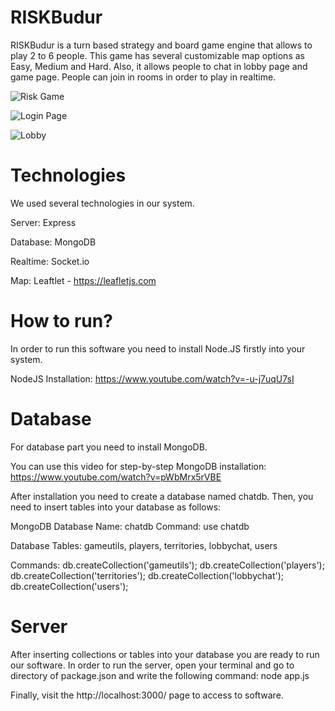 # RISKBudur

RISKBudur is a turn based strategy and board game engine that allows to play 2 to 6 people. This game has several customizable map options as Easy, Medium and Hard. Also, it allows people to chat in lobby page and game page. People can join in rooms in order to play in realtime. 

![Risk Game](https://serving.photos.photobox.com/4967175768c6285a6ca23041ad26353f3170c445ea842808e0bd23c1a80ec95abedc0ba5.jpg)

![Login Page](https://serving.photos.photobox.com/039146294be565be1f6d6ab31f69c9336a24d2ece41faa9a621a39a50b7d39ea6fbfde84.jpg)

![Lobby](https://serving.photos.photobox.com/814345208cdc98ded139034d6fb41f3b92a7a884517cd509e5ddfcd9f1073d3a748f1b16.jpg)


# Technologies

We used several technologies in our system. 

Server: Express 

Database: MongoDB

Realtime: Socket.io

Map: Leaftlet - https://leafletjs.com

# How to run?

In order to run this software you need to install Node.JS firstly into your system.  

NodeJS Installation: https://www.youtube.com/watch?v=-u-j7uqU7sI

# Database

For database part you need to install MongoDB.

You can use this video for step-by-step MongoDB installation: https://www.youtube.com/watch?v=pWbMrx5rVBE

After installation you need to create a database named chatdb. Then, you need to insert tables into your database as follows:

MongoDB
Database Name: chatdb
Command: use chatdb

Database Tables: gameutils, players, territories, lobbychat, users

Commands: 
db.createCollection('gameutils');
db.createCollection('players'); 
db.createCollection('territories'); 
db.createCollection('lobbychat'); 
db.createCollection('users'); 
 
 
 # Server 
 
 After inserting collections or tables into your database you are ready to run our software. In order to run the server, open your terminal and go to directory of package.json and write the following command: 
node app.js

Finally, visit the http://localhost:3000/ page to access to software.
